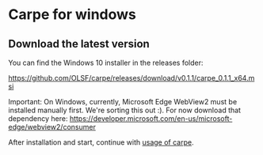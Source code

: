 # Carpe for windows

## Download the latest version

You can find the Windows 10 installer in the releases folder:

https://github.com/OLSF/carpe/releases/download/v0.1.1/carpe_0.1.1_x64.msi


Important:
On Windows, currently, Microsoft Edge WebView2 must be installed manually first. We're sorting this out :). For now download that dependency here:
https://developer.microsoft.com/en-us/microsoft-edge/webview2/consumer



After installation and start, continue with [usage of carpe](usage.md).
